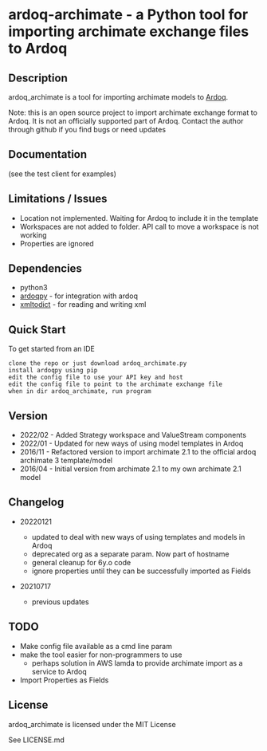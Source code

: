 # ardoq-archimate - a Python tool for importing archimate exchange files to Ardoq

## Description

ardoq_archimate is a tool for importing archimate models to [Ardoq](https://ardoq.com).

Note: this is an open source project to import archimate exchange format to Ardoq. 
It is not an officially supported part of Ardoq.
Contact the author through github if you find bugs or need updates

## Documentation
(see the test client for examples)

## Limitations / Issues
- Location not implemented. Waiting for Ardoq to include it in the template
- Workspaces are not added to folder. API call to move a workspace is not working
- Properties are ignored

## Dependencies

- python3
- [ardoqpy](https://github.com/jbaragry/ardoq-python-client) - for integration with ardoq
- [xmltodict](https://github.com/martinblech/xmltodict) - for reading and writing xml

## Quick Start
To get started from an IDE

    clone the repo or just download ardoq_archimate.py
    install ardoqpy using pip
    edit the config file to use your API key and host
    edit the config file to point to the archimate exchange file
    when in dir ardoq_archimate, run program

## Version

- 2022/02 - Added Strategy workspace and ValueStream components
- 2022/01 - Updated for new ways of using model templates in Ardoq
- 2016/11 - Refactored version to import archimate 2.1 to the official ardoq archimate 3 template/model
- 2016/04 - Initial version from archimate 2.1 to my own archimate 2.1 model

## Changelog
- 20220121
  - updated to deal with new ways of using templates and models in Ardoq
  - deprecated org as a separate param. Now part of hostname
  - general cleanup for 6y.o code
  - ignore properties until they can be successfully imported as Fields

- 20210717
  - previous updates


## TODO
- Make config file available as a cmd line param
- make the tool easier for non-programmers to use
    - perhaps solution in AWS lamda to provide archimate import as a service to Ardoq
- Import Properties as Fields

## License
ardoq_archimate is licensed under the MIT License

See LICENSE.md
